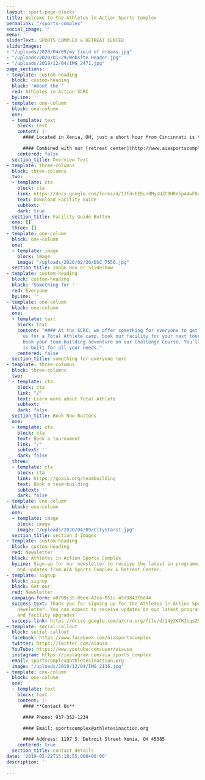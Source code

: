 ```yaml
---
layout: sport-page-blocks
title: Welcome to the Athletes in Action Sports Complex
permalink: "/sports-complex"
social_image: ''
menu: ''
sliderText: SPORTS COMPLEX & RETREAT CENTER
sliderImages:
- "/uploads/2020/04/09/my field of dreams.jpg"
- "/uploads/2020/01/29/Website Header.jpg"
- "/uploads/2019/12/04/IMG_2471.jpg"
page_sections:
- template: custom-heading
  block: custom-heading
  black: 'About the '
  red: Athletes in Action SCRC
  byLine: ''
- template: one-column
  block: one-column
  one:
  - template: text
    block: text
    content: |-
      #### Located in Xenia, OH, just a short hour from Cincinnati is the Athletes in Action headquarters and Sports Complex and Retreat Center (SCRC). Designed to host local, regional, national and international events, we have been able to develop strong relationships in the sports and event-planning industry.

      #### Combined with our [retreat center](http://www.aiasportscomplex.com/retreats/ "Retreats") and [challenge course](https://goaia.org/teambuilding "Challenge Course"), Athletes in Action is focused on building a training environment that develops transformational athletic leaders.
    centered: false
  section_title: Overview Text
- template: three-columns
  block: three-columns
  two:
  - template: cta
    block: cta
    link: https://docs.google.com/forms/d/13fdrEEEun0MysUZC9HRV5p44wFDai1LYcGKY2olnvrU/edit
    text: Download Facility Guide
    subtext: ''
    dark: true
  section_title: Facility Guide Button
  one: []
  three: []
- template: one-column
  block: one-column
  one:
  - template: image
    block: image
    image: "/uploads/2020/02/20/DSC_7556.jpg"
  section_title: Image Box or Slideshow
- template: custom-heading
  block: custom-heading
  black: 'Something for '
  red: Everyone
  byLine: ''
- template: one-column
  block: one-column
  one:
  - template: text
    block: text
    content: "#### At the SCRC, we offer something for everyone to get engaged. Join
      us for a Total Athlete camp, book our facility for your next tournament, or
      book your team-building adventure on our Challenge Course. You’ll find our campus
      is built for all your needs."
    centered: false
  section_title: something for everyone text
- template: three-columns
  block: three-columns
  two:
  - template: cta
    block: cta
    link: "/"
    text: Learn more about Total Athlete
    subtext: ''
    dark: false
  section_title: Book Now Buttons
  one:
  - template: cta
    block: cta
    text: Book a tournament
    link: "/"
    subtext: ''
    dark: false
  three:
  - template: cta
    block: cta
    link: https://goaia.org/teambuilding
    text: Book a team-building
    subtext: ''
    dark: false
- template: one-column
  block: one-column
  one:
  - template: image
    block: image
    image: "/uploads/2020/04/09/CityStars1.jpg"
  section_title: section 3 images
- template: custom-heading
  block: custom-heading
  red: Newsletter
  black: Athletes in Action Sports Complex
  byLine: Sign-up for our newsletter to receive the latest in programming, events,
    and updates from AIA Sports Complex & Retreat Center.
- template: signup
  block: signup
  black: Get our
  red: Newsletter
  campaign-form: a0799c35-06ee-42c4-951c-45d9843f6d44
  success-text: Thank you for signing up for the Athletes in Action Sports Complex
    newsletter. You can expect to receive updates on our latest programs, events,
    and facility upgrades!
  success-link: https://drive.google.com/a/cru.org/file/d/14y2KfKIeqsZh8vjO8P4WK3e6MMqmzmY3/view?usp=sharing
- template: social-callout
  block: social-callout
  facebook: https://www.facebook.com/aiasportscomplex
  twitter: https://twitter.com/aiausa
  YouTube: https://www.youtube.com/user/aiausa
  instagram: https://instagram.com/aia_sports_complex
  email: sportscomplex@athletesinaction.org
  image: "/uploads/2019/12/04/IMG_2116.jpg"
- template: one-column
  block: one-column
  one:
  - template: text
    block: text
    content: |-
      #### **Contact Us**

      #### Phone: 937-352-1234

      #### Email: sportscomplex@athletesinaction.org

      #### Address: 1197 S. Detroit Street Xenia, OH 45385
    centered: true
  section_title: contact details
date: '2019-02-22T15:18:55.000+00:00'
description: ''

---
```

